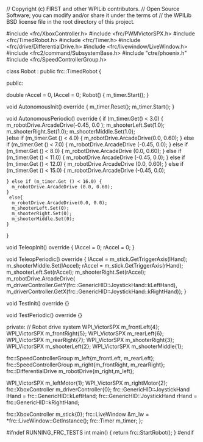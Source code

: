 // Copyright (c) FIRST and other WPILib contributors.
// Open Source Software; you can modify and/or share it under the terms of
// the WPILib BSD license file in the root directory of this project.

#include <frc/XboxController.h>
#include <frc/PWMVictorSPX.h>
#include <frc/TimedRobot.h>
#include <frc/Timer.h>
#include <frc/drive/DifferentialDrive.h>
#include <frc/livewindow/LiveWindow.h>
#include <frc2/command/SubsystemBase.h>
#include "ctre/phoenix.h"
#include <frc/SpeedControllerGroup.h>

class Robot : public frc::TimedRobot {
  
  public:
  
  double rAccel = 0, lAccel = 0;
  Robot()
  {
    m_timer.Start();
  }

  void AutonomousInit() override
  {
    m_timer.Reset();
    m_timer.Start();
  }

  void AutonomousPeriodic() override
  {
    if (m_timer.Get() < 3.0)
    {
      m_robotDrive.ArcadeDrive(-0.45, 0.0 );
      m_shooterLeft.Set(1.0);
      m_shooterRight.Set(1.0);
      m_shooterMiddle.Set(1.0);                             
    }else if (m_timer.Get () < 4.0) {
      m_robotDrive.ArcadeDrive(0.0, 0.60); 
    } else if (m_timer.Get () < 7.0) {
      m_robotDrive.ArcadeDrive (-0.45, 0.0);
    } else if (m_timer.Get () < 8.0) {
        m_robotDrive.ArcadeDrive (0.0, 0.60);
    } else if (m_timer.Get () < 11.0) {
        m_robotDrive.ArcadeDrive (-0.45, 0.0);
    } else if (m_timer.Get () < 12.0) {
      m_robotDrive.ArcadeDrive (0.0, 0.60);
    } else if (m_timer.Get () < 15.0) {
      m_robotDrive.ArcadeDrive (-0.45, 0.0);

    } else if (m_timer.Get () < 16.0) {
      m_robotDrive.ArcadeDrive (0.0, 0.60);
    }
     else{
      m_robotDrive.ArcadeDrive(0.0, 0.0);
      m_shooterLeft.Set(0);
      m_shooterRight.Set(0);
      m_shooterMiddle.Set(0);
    }
  }

  void TeleopInit() override {
    lAccel = 0;
    rAccel = 0;
  }

  void TeleopPeriodic() override
  {
      lAccel = m_stick.GetTriggerAxis(lHand);
      m_shooterMiddle.Set(lAccel);
      rAccel = m_stick.GetTriggerAxis(rHand);
      m_shooterLeft.Set(rAccel);
      m_shooterRight.Set(rAccel);
        m_robotDrive.ArcadeDrive(
        m_driverController.GetY(frc::GenericHID::JoystickHand::kLeftHand),
        m_driverController.GetX(frc::GenericHID::JoystickHand::kRightHand));
  }
      

  void TestInit() override {}

  void TestPeriodic() override {}

private:
  // Robot drive system
  WPI_VictorSPX m_frontLeft{4};
  WPI_VictorSPX m_frontRight{5};
  WPI_VictorSPX m_rearLeft{6};
  WPI_VictorSPX m_rearRight{7};
  WPI_VictorSPX m_shooterRight{3};
  WPI_VictorSPX m_shooterLeft{2};
  WPI_VictorSPX m_shooterMiddle{1};

  frc::SpeedControllerGroup m_left{m_frontLeft, m_rearLeft};
  frc::SpeedControllerGroup m_right{m_frontRight, m_rearRight};
  frc::DifferentialDrive m_robotDrive{m_right,m_left};

  WPI_VictorSPX m_leftMotor{1};
  WPI_VictorSPX m_rightMotor{2};
  frc::XboxController m_driverController{0};
  frc::GenericHID::JoystickHand lHand = frc::GenericHID::kLeftHand;
  frc::GenericHID::JoystickHand rHand = frc::GenericHID::kRightHand;

  frc::XboxController m_stick{0};
  frc::LiveWindow &m_lw = *frc::LiveWindow::GetInstance();
  frc::Timer m_timer;
};

#ifndef RUNNING_FRC_TESTS
int main()
{
  return frc::StartRobot<Robot>();
}
#endif

